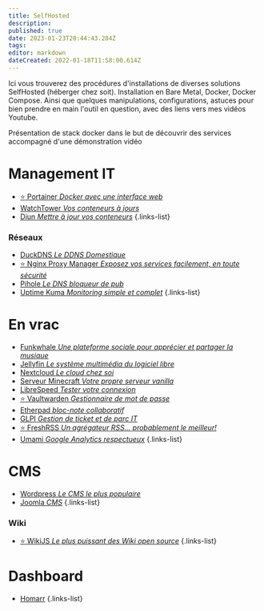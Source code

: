 ```yaml
---
title: SelfHosted
description: 
published: true
date: 2023-01-23T20:44:43.284Z
tags: 
editor: markdown
dateCreated: 2022-01-18T11:58:00.614Z
---
```


Ici vous trouverez des procédures d'installations de diverses solutions SelfHosted (héberger chez soit). Installation en Bare Metal, Docker, Docker Compose. Ainsi que quelques manipulations, configurations, astuces pour bien prendre en main l'outil en question, avec des liens vers mes vidéos Youtube.

Présentation de stack docker dans le but de découvrir des services accompagné d'une démonstration vidéo

# Management IT
- [:star: Portainer *Docker avec une interface web*](/SelfHosted/Portainer)
- [WatchTower *Vos conteneurs à jours*](/SelfHosted/WatchTower)
- [Diun *Mettre à jour vos conteneurs*](/SelfHosted/diun)
{.links-list}
### Réseaux
- [DuckDNS *Le DDNS Domestique*](/SelfHosted/DuckDNS)
- [:star: Nginx Proxy Manager *Exposez vos services facilement, en toute sécurité*](/SelfHosted/Nginx-Proxy-Manager)
- [Pihole *Le DNS bloqueur de pub*](/SelfHosted/Pihole)
- [Uptime Kuma *Monitoring simple et complet*](/SelfHosted/Uptime-Kuma)
{.links-list}

# En vrac
- [Funkwhale *Une plateforme sociale pour apprécier et partager la musique*](/SelfHosted/Funkwhale)
- [Jellyfin *Le système multimédia du logiciel libre*](/SelfHosted/Jellyfin)
- [Nextcloud *Le cloud chez soi*](/SelfHosted/Nextcloud)
- [Serveur Minecraft *Votre propre serveur vanilla*](/SelfHosted/Serveur-Minecraft)
- [LibreSpeed *Tester votre connexion*](/SelfHosted/LibreSpeed)
- [:star: Vaultwarden *Gestionnaire de mot de passe*](/SelfHosted/vaultwarden)
- [Etherpad *bloc-note collaboratif*](/SelfHosted/etherpad)
- [GLPI *Gestion de ticket et de parc IT*](/SelfHosted/GLPI)
- [:star: FreshRSS *Un agrégateur RSS... probablement le meilleur!*](/SelfHosted/FreshRSS)
- [Umami *Google Analytics respectueux*](/SelfHosted/umami)
{.links-list}

# CMS
- [Wordpress *Le CMS le plus populaire*](/SelfHosted/Wordpress)
- [Joomla *CMS*](/SelfHosted/Joomla)
{.links-list}
### Wiki
- [:star: WikiJS *Le plus puissant des Wiki open source*](/SelfHosted/WikiJS)
{.links-list}

# Dashboard
- [Homarr](/SelfHosted/Homarr)
{.links-list}